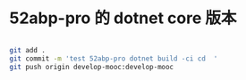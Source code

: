 # 52abp-pro 的 dotnet core 版本

```bash

git add .
git commit -m 'test 52abp-pro dotnet build -ci cd  '
git push origin develop-mooc:develop-mooc
```
